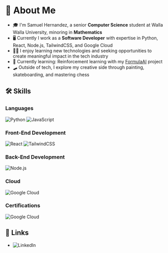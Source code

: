# 🚀 About Me

- 🎓 I'm Samuel Hernandez, a senior **Computer Science** student at Walla Walla University, minoring in **Mathematics**
- 🖥 Currently I work as a **Software Developer** with expertise in Python, React, Node.js, TailwindCSS, and Google Cloud
- 👨‍💻 I enjoy learning new technologies and seeking opportunities to create meaningful impact in the tech industry
- 🌱 Currently learning: Reinforcement learning with my [FormulaAI](https://github.com/SamuelSHernandez/FormulaAI) project
- 🛹 Outside of tech, I explore my creative side through painting, skateboarding, and mastering chess

## 🛠️ Skills

### Languages
![Python](https://img.shields.io/badge/Python-3776AB?style=for-the-badge&logo=python&logoColor=white)
![JavaScript](https://img.shields.io/badge/JavaScript-F7DF1E?style=for-the-badge&logo=javascript&logoColor=black)

### Front-End Development
![React](https://img.shields.io/badge/React-20232A?style=for-the-badge&logo=react&logoColor=61DAFB)
![TailwindCSS](https://img.shields.io/badge/Tailwind_CSS-38B2AC?style=for-the-badge&logo=tailwind-css&logoColor=white)

### Back-End Development
![Node.js](https://img.shields.io/badge/Node.js-339933?style=for-the-badge&logo=node.js&logoColor=white)

### Cloud
![Google Cloud](https://img.shields.io/badge/Google_Cloud-4285F4?style=for-the-badge&logo=google-cloud&logoColor=white)

### Certifications
![Google Cloud](https://www.cloudskillsboost.google/public_profiles/96ad637f-cef7-476d-8028-cca73d1b9f97)

## 🔗 Links
- ![LinkedIn](https://www.linkedin.com/in/samuel-hernandez-6340861a6/)

